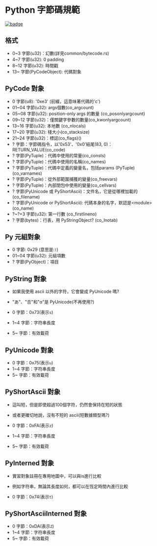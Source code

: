 # Python 字節碼規範

[![badge](https://img.shields.io/endpoint.svg?url=https%3A%2F%2Fgezf7g7pd5.execute-api.ap-northeast-1.amazonaws.com%2Fdefault%2Fsource_up_to_date%3Fowner%3Derg-lang%26repos%3Derg%26ref%3Dmain%26path%3Ddoc/EN/python/bytecode_specification.md%26commit_hash%3D9f6a4a43fcf7e4f58cabe6e5a7546820fd9f5ff4)](https://gezf7g7pd5.execute-api.ap-northeast-1.amazonaws.com/default/source_up_to_date?owner=erg-lang&repos=erg&ref=main&path=doc/EN/python/bytecode_specification.md&commit_hash=9f6a4a43fcf7e4f58cabe6e5a7546820fd9f5ff4)


## 格式

* 0~3   字節(u32)：幻數(詳見common/bytecode.rs)
* 4~7   字節(u32): 0 padding
* 8~12  字節(u32): 時間戳
* 13~   字節(PyCodeObject): 代碼對象

## PyCode 對象

* 0     字節(u8): '0xe3' (前綴，這意味著代碼的'c')
* 01~04 字節(u32): args個數(co_argcount)
* 05~08 字節(u32): position-only args 的數量 (co_posonlyargcount)
* 09~12 字節(u32)：僅關鍵字參數的數量(co_kwonlyargcount)
* 13~16 字節(u32): 本地數 (co_nlocals)
* 17~20 字節(u32): 棧大小(co_stacksize)
* 21~24 字節(u32)：標誌(co_flags)()
* ?     字節：字節碼指令，以'0x53'、'0x0'結尾(83, 0)：RETURN_VALUE(co_code)
* ?     字節(PyTuple)：代碼中使用的常量(co_consts)
* ?     字節(PyTuple)：代碼中使用的名稱(co_names)
* ?     字節(PyTuple)：代碼中定義的變量名，包括params (PyTuple) (co_varnames)
* ?     字節(PyTuple)：從外部範圍捕獲的變量(co_freevars)
* ?     字節(PyTuple)：內部閉包中使用的變量(co_cellvars)
* ?     字節(PyUnicode 或 PyShortAscii)：文件名，它是從哪裡加載的(co_filename)
* ?     字節(PyUnicode or PyShortAscii): 代碼本身的名字，默認是\<module\> (co_name)
* ?~?+3 字節(u32): 第一行數 (co_firstlineno)
* ?     字節(bytes)：行表，用 PyStringObject? (co_lnotab)

## Py 元組對象

* 0     字節: 0x29 (意思是:`)`)
* 01~04 字節(u32): 元組項數
* ?     字節(PyObject)：項目

## PyString 對象

* 如果我使用 ascii 以外的字符，它會變成 PyUnicode 嗎?
* "あ"、"𠮷"和"α"是 PyUnicode(不再使用?)

* 0     字節：0x73(表示`s`)
* 1~4   字節：字符串長度
* 5~    字節：有效載荷

## PyUnicode 對象

* 0     字節：0x75(表示`u`)
* 1~4   字節：字符串長度
* 5~    字節：有效載荷

## PyShortAscii 對象

* 這叫短，但是即使超過100個字符，仍然會保持在短的狀態
* 或者更確切地說，沒有不短的 ascii(短數據類型嗎?)

* 0     字節：0xFA(表示`z`)
* 1~4   字節：字符串長度
* 5~    字節：有效載荷

## PyInterned 對象

* 實習對象註冊在專用地圖中，可以與is進行比較
* 例如字符串，無論其長度如何，都可以在恆定時間內進行比較

* 0     字節：0x74(表示`t`)

## PyShortAsciiInterned 對象

* 0     字節：0xDA(表示`Z`)
* 1~4   字節：字符串長度
* 5~    字節：有效載荷